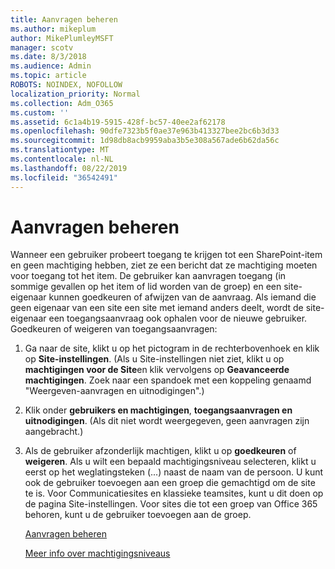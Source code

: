 ```yaml
---
title: Aanvragen beheren
ms.author: mikeplum
author: MikePlumleyMSFT
manager: scotv
ms.date: 8/3/2018
ms.audience: Admin
ms.topic: article
ROBOTS: NOINDEX, NOFOLLOW
localization_priority: Normal
ms.collection: Adm_O365
ms.custom: ''
ms.assetid: 6c1a4b19-5915-428f-bc57-40ee2af62178
ms.openlocfilehash: 90dfe7323b5f0ae37e963b413327bee2bc6b3d33
ms.sourcegitcommit: 1d98db8acb9959aba3b5e308a567ade6b62da56c
ms.translationtype: MT
ms.contentlocale: nl-NL
ms.lasthandoff: 08/22/2019
ms.locfileid: "36542491"
---
```

# <a name="manage-access-requests"></a>Aanvragen beheren

Wanneer een gebruiker probeert toegang te krijgen tot een SharePoint-item en geen machtiging hebben, ziet ze een bericht dat ze machtiging moeten voor toegang tot het item. De gebruiker kan aanvragen toegang (in sommige gevallen op het item of lid worden van de groep) en een site-eigenaar kunnen goedkeuren of afwijzen van de aanvraag. Als iemand die geen eigenaar van een site een site met iemand anders deelt, wordt de site-eigenaar een toegangsaanvraag ook ophalen voor de nieuwe gebruiker. Goedkeuren of weigeren van toegangsaanvragen:
  
1. Ga naar de site, klikt u op het pictogram in de rechterbovenhoek en klik op **Site-instellingen**. (Als u Site-instellingen niet ziet, klikt u op **machtigingen voor de Site**en klik vervolgens op **Geavanceerde machtigingen**. Zoek naar een spandoek met een koppeling genaamd "Weergeven-aanvragen en uitnodigingen".)
    
2. Klik onder **gebruikers en machtigingen**, **toegangsaanvragen en uitnodigingen**. (Als dit niet wordt weergegeven, geen aanvragen zijn aangebracht.)
    
3. Als de gebruiker afzonderlijk machtigen, klikt u op **goedkeuren** of **weigeren**. Als u wilt een bepaald machtigingsniveau selecteren, klikt u eerst op het weglatingsteken (...) naast de naam van de persoon. U kunt ook de gebruiker toevoegen aan een groep die gemachtigd om de site te is. Voor Communicatiesites en klassieke teamsites, kunt u dit doen op de pagina Site-instellingen. Voor sites die tot een groep van Office 365 behoren, kunt u de gebruiker toevoegen aan de groep.
    
    [Aanvragen beheren](https://go.microsoft.com/fwlink/?linkid=2008747)
    
    [Meer info over machtigingsniveaus](https://go.microsoft.com/fwlink/?linkid=867071)
    

